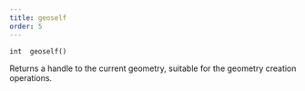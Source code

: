 ```yaml
---
title: geoself
order: 5
---
```

`int  geoself()`

Returns a handle to the current geometry, suitable for the geometry creation operations.
